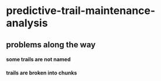# predictive-trail-maintenance-analysis

## problems along the way

#### some trails are not named
#### trails are broken into chunks 

